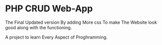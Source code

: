 # PHP CRUD Web-App


The Final Updated version By adding More css To make The Website look good along with the functioning.

A project to learn Every Aspect of Proghramming.
